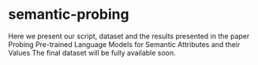 # semantic-probing
Here we present our script, dataset and the results presented in the paper Probing Pre-trained Language Models for Semantic Attributes and their Values
The final dataset will be fully available soon. 
